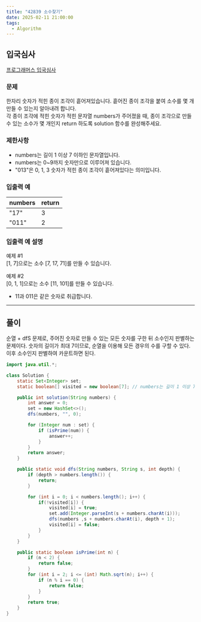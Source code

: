 ```yaml
---
title: "42839 소수찾기"
date: 2025-02-11 21:00:00
tags: 
  - Algorithm
---
```



## 입국심사

[프로그래머스 입국심사](https://school.programmers.co.kr/learn/courses/30/lessons/42839?language=java)

### 문제

한자리 숫자가 적힌 종이 조각이 흩어져있습니다. 흩어진 종이 조각을 붙여 소수를 몇 개 만들 수 있는지 알아내려 합니다.<br>
각 종이 조각에 적힌 숫자가 적힌 문자열 numbers가 주어졌을 때, 종이 조각으로 만들 수 있는 소수가 몇 개인지 return 하도록 solution 함수를 완성해주세요.

### 제한사항

- numbers는 길이 1 이상 7 이하인 문자열입니다. 
- numbers는 0~9까지 숫자만으로 이루어져 있습니다.
- "013"은 0, 1, 3 숫자가 적힌 종이 조각이 흩어져있다는 의미입니다.

### 입출력 예

| numbers	 | return |
|:---------|:-------|
| "17"	    | 3      |
| "011"	   | 2      |

### 입출력 예 설명

예제 #1<br>
[1, 7]으로는 소수 [7, 17, 71]를 만들 수 있습니다.<br>

예제 #2<br>
[0, 1, 1]으로는 소수 [11, 101]를 만들 수 있습니다.

- 11과 011은 같은 숫자로 취급합니다.

---

## 풀이

순열 + dfS 문제로, 주어진 숫자로 만들 수 있는 모든 숫자를 구한 뒤 소수인지 판별하는 문제이다. 숫자의 길이가 최대 7이므로, 순열을 이용해 모든 경우의 수를 구할 수 있다. 이후 소수인지 판별하여 카운트하면 된다.


```java
import java.util.*;

class Solution {
    static Set<Integer> set;
    static boolean[] visited = new boolean[7]; // numbers는 길이 1 이상 7 이하

    public int solution(String numbers) {
        int answer = 0;
        set = new HashSet<>();
        dfs(numbers, "", 0);

        for (Integer num : set) {
            if (isPrime(num)) {
                answer++;
            }
        }
        return answer;
    }

    public static void dfs(String numbers, String s, int depth) {
        if (depth > numbers.length()) {
            return;
        }

        for (int i = 0; i < numbers.length(); i++) {
            if(!visited[i]) {
                visited[i] = true;
                set.add(Integer.parseInt(s + numbers.charAt(i)));
                dfs(numbers ,s + numbers.charAt(i), depth + 1);
                visited[i] = false;
            }
        }
    }

    public static boolean isPrime(int n) {
        if (n < 2) {
            return false;
        }
        for (int i = 2; i <= (int) Math.sqrt(n); i++) {
            if (n % i == 0) {
                return false;
            }
        }
        return true;
    }
}
```